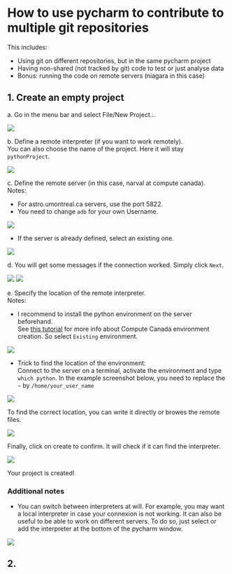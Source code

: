 # How to use pycharm to contribute to multiple git repositories
This includes:
- Using git on different repositories, but in the same pycharm project
- Having non-shared (not tracked by git) code to test or just analyse data
- Bonus: running the code on remote servers (niagara in this case)
  
## 1. Create an empty project
a. Go in the menu bar and select File/New Project...

![](images/pycharm_remote_and_package_development/step01.png)


b. Define a remote interpreter (if you want to work remotely).  
You can also choose the name of the project. Here it will stay `pythonProject`.

![](images/pycharm_remote_and_package_development/step02.png)

c. Define the remote server (in this case, narval at compute canada).  
Notes:
 * For astro.umontreal.ca servers, use the port 5822.
 * You need to change `adb` for your own Username.

![](images/pycharm_remote_and_package_development/step03.png)

 * If the server is already defined, select an existing one.

![](images/pycharm_remote_and_package_development/step03b.png)

d. You will get some messages if the connection worked. Simply click `Next`.

![](images/pycharm_remote_and_package_development/step04.png)
![](images/pycharm_remote_and_package_development/step05.png)

e. Specify the location of the remote interpreter.  
Notes:
 * I recommend to install the python environment on the server beforehand.  
 See [this tutorial](https://docs.alliancecan.ca/wiki/Python/fr#Cr.C3.A9er_et_utiliser_un_environnement_virtuel) for more info about Compute Canada environment creation.  So select `Existing` environment.
 
![](images/pycharm_remote_and_package_development/step08.png)
 
 * Trick to find the location of the environment:  
 Connect to the server on a terminal, activate the environment and type `which python`. In the example screenshot below,  you need to replace the `~` by `/home/your_user_name`
 
![](images/pycharm_remote_and_package_development/step07.png)
 
 To find the correct location, you can write it directly or browes the remote files.
 
![](images/pycharm_remote_and_package_development/step09.png)

Finally, click on create to confirm. It will check if it can find the interpreter.

![](images/pycharm_remote_and_package_development/step10.png)

Your project is created!

### Additional notes
- You can switch between interpreters at will. For example, you may want a local interpreter in case your connexion is not working. It can also be useful to be able to work on different servers. To do so, just select or add the interpreter at the bottom of the pycharm window.

![](images/pycharm_remote_and_package_development/step11.png)

## 2.
 
